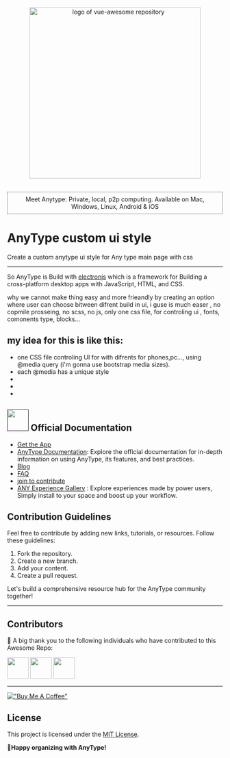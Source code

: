 <p align="center">
  <br>
  <img width="400" src="./resources/anytype-logo.png" alt="logo of vue-awesome repository">
  <br>
  <br>
<p style="text-align:center; border:1px dotted #333; padding:0.5rem">Meet Anytype: Private, local, p2p computing. Available on Mac, Windows, Linux, Android & iOS</p>
</p>


# AnyType custom ui style

Create a custom anytype ui style for Any type main page with css

---

So AnyType is Build with [electronjs](https://www.electronjs.org/) which is a framework for  Building a cross-platform desktop apps with JavaScript, HTML, and CSS.

why we cannot make thing easy and more frieandly by creating an option where user can choose bitween difrent build in ui, i guse is much easer , no copmile prosseing, no scss, no js, only one css file, for controling ui , fonts, comonents type, blocks...

 ## my idea for this is like this: 

   - one CSS file  controling UI for with difrents for phones,pc..., using  @media query (i'm gonna use bootstrap media sizes).
   - each @media has a unique style
   - 
   - 
   - 



## [<img src="resources/anytype-logo.webp" width="50" height="50">]() Official Documentation

- [Get the App](https://download.anytype.io/)
- [AnyType Documentation](https://docs.anytype.io/): Explore the official documentation for in-depth information on using AnyType, its features, and best practices.
- [Blog](https://blog.anytype.io/)
- [FAQ](https://anytype.io/faq)
- [join to contribute](https://anytype.io/contributors)
- [ANY Experience Gallery](https://gallery.any.coop/) : Explore experiences made by power users, Simply install to your space and boost up your workflow.

## Contribution Guidelines

Feel free to contribute by adding new links, tutorials, or resources. Follow these guidelines:

1. Fork the repository.
2. Create a new branch.
3. Add your content.
4. Create a pull request.

Let's build a comprehensive resource hub for the AnyType community together!

---

## Contributors

👏 A big thank you to the following individuals who have contributed to this Awesome Repo:

[<img src="https://avatars.githubusercontent.com/u/31408563?v=4" width="50" height="50">](https://github.com/amjarino)
[<img src="https://github.com/janesmith.png" width="50" height="50">](https://github.com/janesmith)
[<img src="https://github.com/alexjohnson.png" width="50" height="50">](https://github.com/alexjohnson)

---
[!["Buy Me A Coffee"](https://www.buymeacoffee.com/assets/img/custom_images/orange_img.png)](https://www.buymeacoffee.com/amjarmed)

## License

This project is licensed under the [MIT License](LICENSE).

**🤩Happy organizing with AnyType!**
